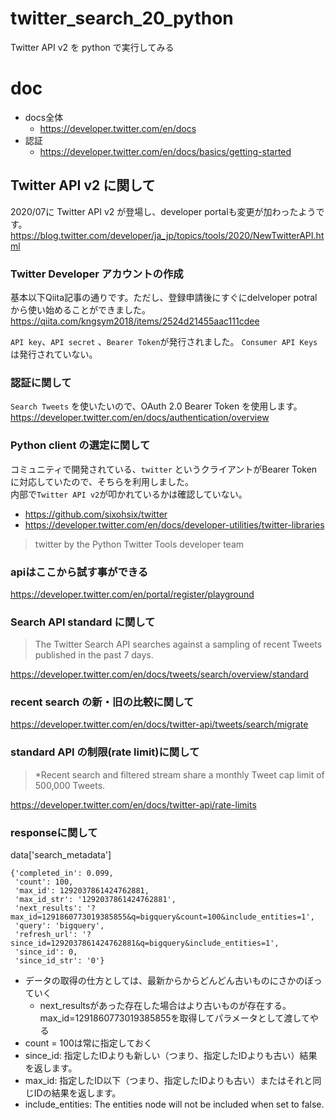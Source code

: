 # twitter_search_20_python
Twitter API v2 を python で実行してみる

# doc
- docs全体
   - https://developer.twitter.com/en/docs
- 認証
   - https://developer.twitter.com/en/docs/basics/getting-started

## Twitter API v2 に関して
2020/07に Twitter API v2 が登場し、developer portalも変更が加わったようです。  
https://blog.twitter.com/developer/ja_jp/topics/tools/2020/NewTwitterAPI.html

### Twitter Developer アカウントの作成
基本以下Qiita記事の通りです。ただし、登録申請後にすぐにdelveloper potralから使い始めることができました。
https://qiita.com/kngsym2018/items/2524d21455aac111cdee

`API key`、`API secret` 、`Bearer Token`が発行されました。
`Consumer API Keys` は発行されていない。

### 認証に関して
`Search Tweets` を使いたいので、OAuth 2.0 Bearer Token を使用します。  
https://developer.twitter.com/en/docs/authentication/overview

### Python client の選定に関して
コミュニティで開発されている、`twitter` というクライアントがBearer Tokenに対応していたので、そちらを利用しました。  
内部で`Twitter API v2`が叩かれているかは確認していない。

- https://github.com/sixohsix/twitter
- https://developer.twitter.com/en/docs/developer-utilities/twitter-libraries
> twitter by the Python Twitter Tools developer team


### apiはここから試す事ができる
https://developer.twitter.com/en/portal/register/playground

### Search API standard に関して
> The Twitter Search API searches against a sampling of recent Tweets published in the past 7 days.

https://developer.twitter.com/en/docs/tweets/search/overview/standard

### recent search の新・旧の比較に関して
https://developer.twitter.com/en/docs/twitter-api/tweets/search/migrate

### standard API の制限(rate limit)に関して

> *Recent search and filtered stream share a monthly Tweet cap limit of 500,000 Tweets. 

https://developer.twitter.com/en/docs/twitter-api/rate-limits



### responseに関して

data['search_metadata']

```
{'completed_in': 0.099,
 'count': 100,
 'max_id': 1292037861424762881,
 'max_id_str': '1292037861424762881',
 'next_results': '?max_id=1291860773019385855&q=bigquery&count=100&include_entities=1',
 'query': 'bigquery',
 'refresh_url': '?since_id=1292037861424762881&q=bigquery&include_entities=1',
 'since_id': 0,
 'since_id_str': '0'} 
```

- データの取得の仕方としては、最新からからどんどん古いものにさかのぼっていく
   - next_resultsがあった存在した場合はより古いものが存在する。max_id=1291860773019385855を取得してパラメータとして渡してやる
- count = 100は常に指定しておく
- since_id: 指定したIDよりも新しい（つまり、指定したIDよりも古い）結果を返します。
- max_id: 指定したID以下（つまり、指定したIDよりも古い）またはそれと同じIDの結果を返します。
- include_entities: The entities node will not be included when set to false.





